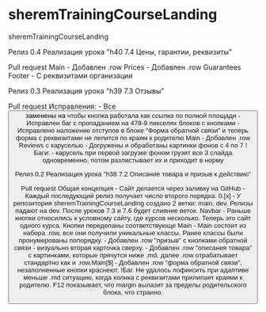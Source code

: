 # sheremTrainingCourseLanding
sheremTrainingCourseLanding

Релиз 0.4
Реализация урока "h40 7.4 Цены, гарантии, реквизиты"

Pull request
	Main
	- Добавлен .row Prices
	- Добавлен .row Guarantees
	Footer
	- С реквизитами организации

Релиз 0.3
Реализация урока "h39 7.3 Отзывы"

Pull request
	Исправления:
		- Все <button> заменены на <a> чтобы кнопка работала как ссылка по полной площади
		- Исправлен баг с пропаданием на 478-9 пикселях блоков с кнопками
		- Исправлено наложение отступов в блоке "Форма обратной связи" и теперь форма с реквизитами не лепится по краям к родителю
	Main
		- Добавлен .row Reviews с каруселью
		- Догружены и обработаны картинки фонов с 4 по 7
	!Баги:
		- карусель при первой загрузке фоном грузит все 3 слайда одновременно, потом разлистывает их и приходит в норму

Релиз 0.2
Реализация урока "h38 7.2 Описание товара и призыв к действию"

Pull request
	Общая концепция
		- Сайт делается через заливку на GitHub
		- Каждый последующий релиз получает число второго порядка: 0.[x]
		- У репозитория sheremTrainingCourseLanding создано 2 ветки: main, dev. Релизы падают на dev. После уроков 7.3 и 7.6 будет слияние веток.
	Navbar
		- Раньше кнопки относились к условному сайту, где курсов несколько. Теперь это сайт одного курса. Кнопки переделаны соответствующе 
	Main
		- Main состоит из набора .row, все они получили уникальные классы. Ранее классы были пронумерованы попорядку.
		- Добавлен .row "призыв" с кнопками обратной связи - визуально вторая карточка сверху.
		- Добавлен .row "описания товара" с картинками, которые прячутся ниже .md, далее .row отрабатывает стандартно как и .row.Main[$]
		- Добавлен .row "форма обратной связи", незаполненные кнопки краснеют.
		!Баг. Не удалось пофиксить при адаптиве меньше .md ситуацию, когда колнка с реквизитами прилипает краями к родителю. F12 показывает, что margin вылазит за пределы родительского блока, что странно.